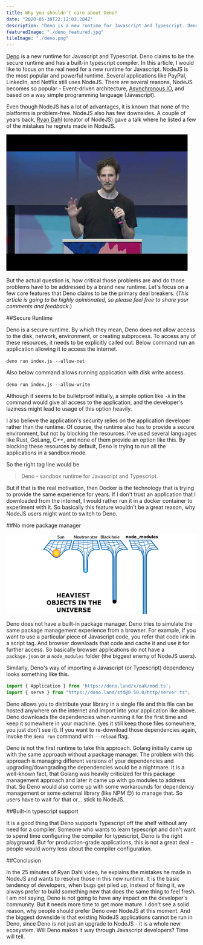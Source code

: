 ```yaml
---
title: Why you shouldn't care about Deno?
date: "2020-05-30T22:12:03.284Z"
description: "Deno is a new runtime for Javascript and Typescript. Deno claims to be a secure runtime and has a built-in typescript compiler. In this article, I would like to focus on the real need for a new runtime for Javascript."
featuredImage: "./deno_featured.jpg"
tileImage: "./deno.png"
---
```


[Deno](https://deno.land/) is a new runtime for Javascript and Typescript. Deno claims to be the secure runtime and has a built-in typescript compiler. In this article, I would like to focus on the real need for a new runtime for Javascript. NodeJS is the most popular and powerful runtime. Several applications like PayPal, LinkedIn, and Netflix still uses NodeJS. There are several reasons, NodeJS becomes so popular - Event-driven architecture, [Asynchronous IO](https://www.jawahar.tech/blog/javascript-asynchronous-programming), and based on a way simple programming language (Javascript). 

Even though NodeJS has a lot of advantages, it is known that none of the platforms is problem-free. NodeJS also has few downsides. A couple of years back, [Ryan Dahl](https://github.com/ry) (creator of NodeJS) gave a talk where he listed a few of the mistakes he regrets made in NodeJS. 

[![10 Things I Regret About Node.js - Ryan Dahl - JSConf EU](./video_thumbnail.jpg)](http://www.youtube.com/watch?v=M3BM9TB-8yA "10 Things I Regret About Node.js - Ryan Dahl - JSConf EU")

But the actual question is, how critical those problems are and do those problems have to be addressed by a brand new runtime. Let's focus on a few core features that Deno claims to be the primary deal breakers. (*This article is going to be highly opinionated, so please feel free to share your comments and feedback.*)

##Secure Runtime

Deno is a secure runtime. By which they mean, Deno does not allow access to the disk, network, environment, or creating subprocess. To access any of these resources, it needs to be explicitly called out. Below command run an application allowing it to access the internet.

`deno run index.js --allow-net`

Also below command allows running application with disk write access.

`deno run index.js --allow-write`

Although it seems to be bulletproof initially, a simple option like `-A` in the command would give all access to the application, and the developer's laziness might lead to usage of this option heavily.

I also believe the application's security relies on the application developer rather than the runtime. Of course, the runtime also has to provide a secure environment, but not by blocking the resources. I've used several languages like Rust, GoLang, C++, and none of them provide an option like this. By blocking these resources by default, Deno is trying to run all the applications in a sandbox mode. 

So the right tag line would be 
> Deno - sandbox runtime for Javascript and Typescript. 
 
 But if that is the real motivation, then Docker is the technology that is trying to provide the same experience for years. If I don't trust an application that I downloaded from the internet, I would rather run it in a docker container to experiment with it. So basically this feature wouldn't be a great reason, why NodeJS users might want to switch to Deno.

##No more package manager

![alt text](./node_modules.png "Logo Title Text 1")

Deno does not have a built-in package manager. Deno tries to simulate the same package management experience from a browser. For example, if you want to use a particular piece of Javascript code, you refer that code link in a script tag. And browser downloads that code and cache it and use it for further access. So basically browser applications do not have a `package.json` or a `node_modules` folder (the biggest enemy of NodeJS users).

Similarly, Deno's way of importing a Javascript (or Typescript) dependency looks something like this.

```javascript
import { Application } from 'https://deno.land/x/oak/mod.ts';
import { serve } from "https://deno.land/std@0.50.0/http/server.ts";
```

Deno allows you to distribute your library in a single file and this file can be hosted anywhere on the internet and import into your application like above. Deno downloads the dependencies when running it for the first time and keep it somewhere in your machine. (yes it still keep those files somewhere, you just don't see it). If you want to re-download those dependencies again, invoke the `deno run` command with `--reload` flag. 

Deno is not the first runtime to take this approach. Golang initially came up with the same approach without a package manager. The problem with this approach is managing different versions of your dependencies and upgrading/downgrading the dependencies would be a nightmare. It is a well-known fact, that Golang was heavily criticized for this package management approach and later it came up with go modules to address that. So Deno would also come up with some workarounds for dependency management or some external library (like NPM 😊) to manage that. So users have to wait for that or... stick to NodeJS.

##Built-in typescript support

It is a good thing that Deno supports Typescript off the shelf without any need for a compiler. Someone who wants to learn typescript and don't want to spend time configuring the compiler for typescript, Deno is the right playground. But for production-grade applications, this is not a great deal - people would worry less about the compiler configuration.

##Conclusion

In the 25 minutes of Ryan Dahl video, he explains the mistakes he made in NodeJS and wants to resolve those in this new runtime. It is the basic tendency of developers, when bugs get piled up, instead of fixing it, we always prefer to build something new that does the same thing to feel fresh. I am not saying, Deno is not going to have any impact on the developer's community. But it needs more time to get more mature. I don't see a solid reason, why people should prefer Deno over NodeJS at this moment. And the biggest downside is that existing NodeJS applications cannot be run in Deno, since Deno is not just an upgrade to NodeJS - it is a whole new ecosystem. Will Deno makes it way through Javascript developers? Time will tell.





